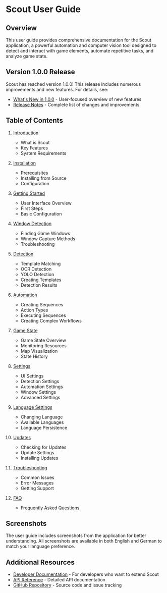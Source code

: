 # Scout User Guide

## Overview

This user guide provides comprehensive documentation for the Scout application, a powerful automation and computer vision tool designed to detect and interact with game elements, automate repetitive tasks, and analyze game state.

## Version 1.0.0 Release

Scout has reached version 1.0.0! This release includes numerous improvements and new features. For details, see:

- [What's New in 1.0.0](whats_new.md) - User-focused overview of new features
- [Release Notes](../RELEASE_NOTES.md) - Complete list of changes and improvements

## Table of Contents

1. [Introduction](introduction.md)
   - What is Scout
   - Key Features
   - System Requirements

2. [Installation](installation.md)
   - Prerequisites
   - Installing from Source
   - Configuration

3. [Getting Started](getting_started.md)
   - User Interface Overview
   - First Steps
   - Basic Configuration

4. [Window Detection](window_detection.md)
   - Finding Game Windows
   - Window Capture Methods
   - Troubleshooting

5. [Detection](detection.md)
   - Template Matching
   - OCR Detection
   - YOLO Detection
   - Creating Templates
   - Detection Results

6. [Automation](automation.md)
   - Creating Sequences
   - Action Types
   - Executing Sequences
   - Creating Complex Workflows

7. [Game State](game_state.md)
   - Game State Overview
   - Monitoring Resources
   - Map Visualization
   - State History

8. [Settings](settings.md)
   - UI Settings
   - Detection Settings
   - Automation Settings
   - Window Settings
   - Advanced Settings

9. [Language Settings](language_settings.md)
   - Changing Language
   - Available Languages
   - Language Persistence

10. [Updates](updates.md)
    - Checking for Updates
    - Update Settings
    - Installing Updates

11. [Troubleshooting](troubleshooting.md)
    - Common Issues
    - Error Messages
    - Getting Support

12. [FAQ](faq.md)
    - Frequently Asked Questions

## Screenshots

The user guide includes screenshots from the application for better understanding. All screenshots are available in both English and German to match your language preference.

## Additional Resources

- [Developer Documentation](../developer/README.md) - For developers who want to extend Scout
- [API Reference](../api/README.md) - Detailed API documentation
- [GitHub Repository](https://github.com/yourusername/scout) - Source code and issue tracking 